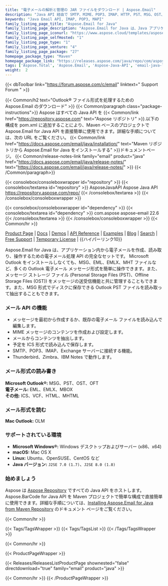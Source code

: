 ```yaml
---
title: "電子メールの解析と管理の JAR ファイルをダウンロード | Aspose.Email"
description: "Java API 経由で SMTP、MIME、POP3、IMAP、HTTP、PST、MSG、OST、EML の電子メール メッセージで動作する JAR ファイルをダウンロードします。 iCalendar、検証、およびセキュリティをサポートします。"
keywords: "Java Email API, IMAP, POP3, MAPI"
family_listing_page_title: "Aspose.Email for Java"
family_listing_page_description: "Aspose.Email for Java は、Java アプリケーション内から MSG、EML、MHT などのメッセージ フォーマットを作成、操作、または変換する電子メール処理 API のセットです。この API は、メッセージの内容、ヘッダー、添付ファイル、および Mapi プロパティを操作する機能と、多くの一般的なプロトコルを介してメッセージを送受信する機能を提供します。"
family_listing_page_iconurl: "https://www.aspose.cloud/templates/aspose/App_Themes/V3/images/email/272x272/aspose_email-for-java-min.png"
family_listing_page_selfHosted: "1"
family_listing_page_type: "1"
family_listing_page_venture: "4"
family_listing_page_package: "27"
homepage_package_type: "Maven"
homepage_package_link: "https://releases.aspose.com/java/repo/com/aspose/aspose-email/"
tags: ['Aspose.Total', 'Aspose.Email', 'Aspose-Java-API', 'email-java-library', 'email-java-class', 'MSG', 'PST', 'OST', 'OFT', 'OLM', 'EML', 'EMLX', 'MBOX', 'ICS', 'VCF', 'HTML', 'MHTML', 'mail', 'electronic-mail', 'import-email', 'export-email', 'mail-merge', 'email-embedded-object', 'email-attachment', 'email-calendar', 'email-utility', 'mime', 'email-mime', 'email-parsing', 'pop3', 'email-pop3', 'exchange', 'email-exchange', 'imap', 'email-imap', 'email-validation', 'icalendar', 'protocols', 'email-protocols', 'RFC822', 'bulk-mail', 'email-parsing', 'parse-emails', 'APOP', 'RFC2195', 'RFC283', 'exchange-server', 'RFC2831', 'RFC2595', 'email-authentication', 'RFC2445', 'http']
weight:  2
---
```


{{< dbToolbar link="https://forum.aspose.com/c/email" linktext=" Support Forum " >}}

{{< Common/h2 text="Outlook® ファイル形式を処理するための Aspose.Email のダウンロード"  >}}
{{< Common/paragraph class="package-instructions">}}
Aspose はすべての Java API を
{{< Common/link href="https://repository.aspose.com" text="Aspose リポジトリ"  >}}.以下の構成を pom.xml に追加することにより、Maven ベースのプロジェクトで Aspose.Email for Java API を直接簡単に使用できます。詳細な手順については、次の URL をご覧ください。
{{< Common/link href="https://docs.aspose.com/email/java/installation/" text="Maven リポジトリから Aspose.Email for Java をインストールする"  >}}ドキュメントページ。
{{< Common/release-notes-link family="email" product="java" href="https://docs.aspose.com/email/java/release-notes/" text="https://docs.aspose.com/email/java/release-notes/"  >}}
{{< /Common/paragraph>}}

{{< consolebox/consoleboxwrapper id="repository" >}}
   {{< consolebox/textarea id="repository" >}} 
      <repository>
      <id>AsposeJavaAPI</id>
      <name>Aspose Java API</name>
      <url>https://repository.aspose.com/repo/</url>
      </repository> 
   {{< /consolebox/textarea >}}
{{< /consolebox/consoleboxwrapper >}}

{{< consolebox/consoleboxwrapper id="dependency" >}}
   {{< consolebox/textarea id="dependency" >}}
      <dependency>
      <groupId>com.aspose</groupId>
      <artifactId>aspose-email</artifactId>
      <version>22.6</version>
      </dependency>
   {{< /consolebox/textarea >}}
{{< /consolebox/consoleboxwrapper >}}
{{< Common/hr >}}

[Product Page](https://products.aspose.com/email/java) | [Docs](https://docs.aspose.com/email/java/) | [Demos](https://products.aspose.app/email/family) | [API Reference](https://reference.aspose.com/email/java) | [Examples](https://github.com/aspose-email/Aspose.Email-for-Java) | [Blog](https://blog.aspose.com/category/email/) | [Search](https://search.aspose.com/) | [Free Support](https://forum.aspose.com/c/email) | [Temporary License](https://purchase.aspose.com/temporary-license) | {{ハイパーリンク10}}

Aspose.Email for Java は、アプリケーション内から電子メールを作成、読み取り、操作するための電子メール処理 API の完全なセットです。 Microsoft Outlook をインストールしなくても、MSG、EML、EMLX、MHT ファイルなど、多くの Outlook 電子メール メッセージ形式を簡単に操作できます。また、メッセージ ストレージ ファイル (Personal Storage Files (PST)、Offline Storage Files (OST)) をメッセージの送受信機能と共に管理することもできます。また、MSG 形式でディスクに保存できる Outlook PST ファイルを読み取って抽出することもできます。

### メール API の機能

- メッセージを最初から作成するか、既存の電子メール ファイルを読み込んで編集します。
- MIME メッセージのコンテンツを作成および設定します。
- メールからコンテンツを抽出します。
- 予定を ICS 形式で読み込んで保存します。
- SMTP、POP3、IMAP、Exchange サーバーに接続する機能。
- Thunderbird、Zimbra、IBM Notes で動作します。

### メール形式の読み書き

**Microsoft Outlook®:** MSG、PST、OST、OFT\
**電子メール:** EML、EMLX、MBOX\
**その他:** ICS、VCF、HTML、MHTML

### メール形式を読む

**Mac Outlook:** OLM

### サポートされている環境

- **Microsoft Windows®:** Windows デスクトップおよびサーバー (x86、x64)
- **macOS:** Mac OS X
- **Linux:** Ubuntu、OpenSUSE、CentOS など
- **Java バージョン:** `J2SE 7.0 (1.7)`、`J2SE 8.0 (1.8)`

### 始めましょう

Aspose は [Aspose Repository](https://repository.aspose.com/webapp/#/artifacts/browse/tree/General/repo/com/aspose/aspose-email) ですべての Java API をホストします。 Aspose.BarCode for Java API を Maven プロジェクトで簡単な構成で直接簡単に使用できます。詳細な手順については、[Installing Aspose.Email for Java from Maven Repository](https://docs.aspose.com/email/java/installation/) のドキュメント ページをご覧ください。

{{< Common/hr >}}

{{< Tags/TagsWrapper >}}
 {{< Tags/TagsList >}}
{{< /Tags/TagsWrapper >}}

{{< Common/hr >}}

{{< ProductPageWrapper >}}
<!-- ReleasesListProductPage-->
   {{< Releases/ReleasesListProductPage shownested="false"  directdownload="true" family="email" product="java" >}}
<!-- /ReleasesListProductPage-->
{{< Common/hr >}}
{{< /ProductPageWrapper >}}

